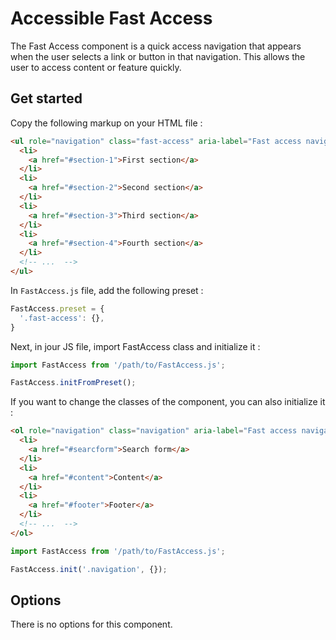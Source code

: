 # Accessible Fast Access

The Fast Access component is a quick access navigation that appears when the user selects a link or button in that navigation. This allows the user to access content or feature quickly.

## Get started

Copy the following markup on your HTML file :

```html
<ul role="navigation" class="fast-access" aria-label="Fast access navigation" aria-hidden="true">
  <li>
    <a href="#section-1">First section</a>
  </li>
  <li>
    <a href="#section-2">Second section</a>
  </li>
  <li>
    <a href="#section-3">Third section</a>
  </li>
  <li>
    <a href="#section-4">Fourth section</a>
  </li>
  <!-- ...  -->
</ul>
```

In `FastAccess.js` file, add the following preset :
```js
FastAccess.preset = {
  '.fast-access': {},
}
```

Next, in jour JS file, import FastAccess class and initialize it :
```js
import FastAccess from '/path/to/FastAccess.js';

FastAccess.initFromPreset();
```

If you want to change the classes of the component, you can also initialize it :
```html
<ol role="navigation" class="navigation" aria-label="Fast access navigation" aria-hidden="true">
  <li>
    <a href="#searcform">Search form</a>
  </li>
  <li>
    <a href="#content">Content</a>
  </li>
  <li>
    <a href="#footer">Footer</a>
  </li>
  <!-- ...  -->
</ol>
```

```js
import FastAccess from '/path/to/FastAccess.js';

FastAccess.init('.navigation', {});
```

## Options

There is no options for this component.
